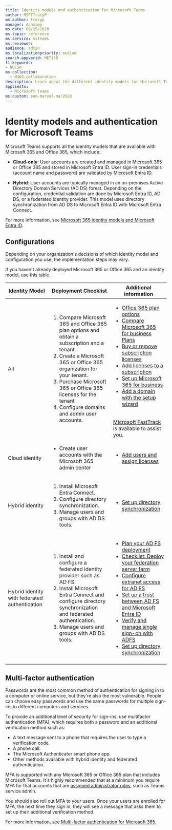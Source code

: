 ```yaml
---
title: Identity models and authentication for Microsoft Teams
author: MSFTTracyP
ms.author: tracyp
manager: dansimp
ms.date: 09/25/2020
ms.topic: reference
ms.service: msteams
ms.reviewer: 
audience: admin
ms.localizationpriority: medium
search.appverid: MET150
f1.keywords:
- NOCSH
ms.collection: 
  - M365-collaboration
description: Learn about the different identity models for Microsoft Teams such as cloud-only and hybrid. Also learn about multifactor authentication.
appliesto: 
  - Microsoft Teams
ms.custom: seo-marvel-mar2020
---
```


# Identity models and authentication for Microsoft Teams

Microsoft Teams supports all the identity models that are available with Microsoft 365 and Office 365, which include:

- **Cloud-only**: User accounts are created and managed in Microsoft 365 or Office 365 and stored in Microsoft Entra ID. User sign-in credentials (account name and password) are validated by Microsoft Entra ID.

- **Hybrid**: User accounts are typically managed in an on-premises Active Directory Domain Services (AD DS) forest. Depending on the configuration, credential validation are done by Microsoft Entra ID, AD DS, or a federated identity provider. This model uses directory synchronization from AD DS to Microsoft Entra ID with Microsoft Entra Connect.

For more information, see [Microsoft 365 identity models and Microsoft Entra ID](/microsoft-365/enterprise/about-microsoft-365-identity).

## Configurations

Depending on your organization's decisions of which identity model and configuration you use, the implementation steps may vary.

If you haven't already deployed Microsoft 365 or Office 365 and an identity model, use this table. 

|Identity Model |Deployment Checklist  |Additional information  |
|---------|---------|---------|
|All     |<ol type="1"><li>Compare Microsoft 365 and Office 365 plan options and obtain a subscription and a tenant.</li><li>Create a Microsoft 365 or Office 365 organization for your tenant.</li><li>Purchase Microsoft 365 or Office 365 licenses for the tenant</li><li>Configure domains and admin user accounts.</li></ol>  |<ul><li>[Office 365 plan options](/office365/servicedescriptions/office-365-platform-service-description/office-365-plan-options)</li><li>[Compare Microsoft 365 for business Plans](https://go.microsoft.com/fwlink/?linkid=854617)</li><li>[Buy or remove subscription licenses](https://support.office.com/article/Buy-licenses-for-your-Office-365-for-business-subscription-36081d8d-b3fa-4948-8c34-e217bba825e1)</li><li>[Add licenses to a subscription](https://support.office.com/article/Add-licenses-to-a-subscription-paid-for-using-a-product-key-4fb4bd7e-3920-4ce0-98fb-0c06e3fedf53)</li><li>[Set up Microsoft 365 for business](https://support.office.com/Article/set-up-Office-365-for-business-6a3a29a0-e616-4713-99d1-15eda62d04fa)</li><li>[Add a domain with the setup wizard](https://support.office.com/article/Add-users-and-domain-with-the-setup-wizard-6383f56d-3d09-4dcb-9b41-b5f5a5efd611)</li></ul><br>[Microsoft FastTrack](https://www.microsoft.com/fasttrack/microsoft-365) is available to assist you.  |
|Cloud identity     |<ul><li>Create user accounts with the Microsoft 365 admin center</li></ul> |<ul><li>[Add users and assign licenses](https://support.office.com/article/Add-users-individually-or-in-bulk-to-Office-365-Admin-Help-1970f7d6-03b5-442f-b385-5880b9c256ec)</li></ul> |
|Hybrid identity     |<ol type="1"><li>Install Microsoft Entra Connect.</li><li>Configure directory synchronization.</li><li>Manage users and groups with AD DS tools.</li></ol> |<ul><li>[Set up directory synchronization](/microsoft-365/enterprise/set-up-directory-synchronization)</li></ul> |
|Hybrid identity with federated authentication    |<ol type="1"><li>Install and configure a federated identity provider such as AD FS.</li><li>Install Microsoft Entra Connect and configure directory synchronization and federated authentication.</li><li>Manage users and groups with AD DS tools.</li></ol> |<ul><li>[Plan your AD FS deployment](/previous-versions/azure/azure-services/dn151324(v=azure.100))</li><li>[Checklist: Deploy your federation server farm](/previous-versions/azure/azure-services/dn528856(v=azure.100))</li><li>[Configure extranet access for AD FS](/previous-versions/azure/azure-services/dn528859(v=azure.100))</li><li>[Set up a trust between AD FS and Microsoft Entra ID](/previous-versions/azure/azure-services/jj205461(v=azure.100))</li><li>[Verify and manage single sign-on with ADFS](/previous-versions/azure/azure-services/jj151809(v=azure.100))</li><li>[Set up directory synchronization](/microsoft-365/enterprise/set-up-directory-synchronization)</li></ul> |
||||

## Multi-factor authentication

Passwords are the most common method of authentication for signing in to a computer or online service, but they're also the most vulnerable. People can choose easy passwords and use the same passwords for multiple sign-ins to different computers and services. 

To provide an additional level of security for sign-ins, use multifactor authentication (MFA), which requires both a password and an additional verification method such as:

- A text message sent to a phone that requires the user to type a verification code.
- A phone call.
- The Microsoft Authenticator smart phone app.
- Other methods available with hybrid identity and federated authentication.

MFA is supported with any Microsoft 365 or Office 365 plan that includes Microsoft Teams. It's highly recommended that at a minimum you require MFA for that accounts that are [assigned administrator roles](/microsoft-365/admin/add-users/about-admin-roles), such as Teams service admin.

You should also roll out MFA to your users. Once your users are enrolled for MFA, the next time they sign in, they will see a message that asks them to set up their additional verification method. 

For more information, see [Multi-factor authentication for Microsoft 365](/microsoft-365/admin/security-and-compliance/multi-factor-authentication-microsoft-365).
